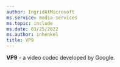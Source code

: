 ```yaml
---
author: IngridAtMicrosoft
ms.service: media-services
ms.topic: include
ms.date: 03/25/2022
ms.author: inhenkel
title: VP9
---
```


**VP9** - a video codec developed by Google.
